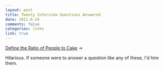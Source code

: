 ```yaml
--- 
layout: post
title: Twenty Interview Questions Answered
date: 2011-6-24
comments: false
categories: links
link: true
---
```

<a title="Define the Ratio of People to Cake" href="http://www.themorningnews.org/archives/spoofs_satire/define_the_ratio_of_people_to_cake.php">Define the Ratio of People to Cake</a> &rarr; <br />

Hilarious. If someone were to answer a question like any of these, I'd hire them.
